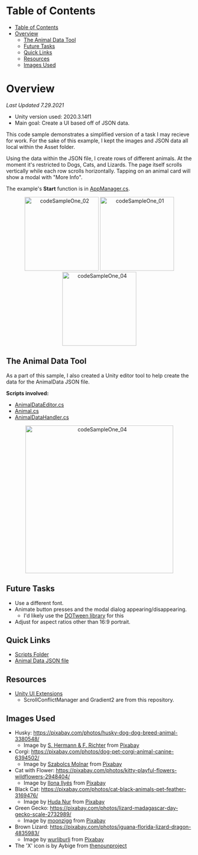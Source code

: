 # Table of Contents
- [Table of Contents](#table-of-contents)
- [Overview](#overview)
  - [The Animal Data Tool](#the-animal-data-tool)
  - [Future Tasks](#future-tasks)
  - [Quick Links](#quick-links)
  - [Resources](#resources)
  - [Images Used](#images-used)
  
# Overview

*Last Updated 7.29.2021*
* Unity version used: 2020.3.14f1
* Main goal: Create a UI based off of JSON data.

This code sample demonstrates a simplified version of a task I may recieve for work. For the sake of this example, I kept the images and JSON data all local within the Asset folder. 

Using the data within the JSON file, I create rows of different animals. At the moment it's restricted to Dogs, Cats, and Lizards. The page itself scrolls vertically while each row scrolls horizontally. Tapping on an animal card will show a modal with "More Info".

The example's **Start** function is in [AppManager.cs](https://github.com/moose15/code-sample-1/blob/main/AnimalCardRows/Assets/_Scripts/AppManager.cs). 

<p float="left" align="center">
<img width="200" alt="codeSampleOne_02" src="https://user-images.githubusercontent.com/4196059/127436613-50ca7980-f03a-4065-96a5-b34e13399e3e.png">
<img width="200" alt="codeSampleOne_01" src="https://user-images.githubusercontent.com/4196059/127436604-d250f02c-a1d5-4ca6-bdf9-00a9f6303e1f.png">
  <img width="200" alt="codeSampleOne_04" src="https://user-images.githubusercontent.com/4196059/127441431-9071f51e-7dfa-4073-8d8c-93a8e20ae511.gif">

</p>

## The Animal Data Tool
As a part of this sample, I also created a Unity editor tool to help create the data for the AnimalData JSON file.

**Scripts involved:**
* [AnimalDataEditor.cs](https://github.com/moose15/code-sample-1/blob/main/AnimalCardRows/Assets/_Scripts/Editor/AnimalDataEditor.cs)
* [Animal.cs](https://github.com/moose15/code-sample-1/blob/main/AnimalCardRows/Assets/_Scripts/Animal.cs)
* [AnimalDataHandler.cs](https://github.com/moose15/code-sample-1/blob/main/AnimalCardRows/Assets/_Scripts/AnimalDataHandler.cs)

<p align="center">
<img width="400" alt="codeSampleOne_04" src="https://user-images.githubusercontent.com/4196059/127438538-0388204e-b7fe-46e9-8ee3-66b2e7399239.png">
</p>

## Future Tasks
* Use a different font.
* Animate button presses and the modal dialog appearing/disappearing.
   * I'd likely use the [DOTween library](http://dotween.demigiant.com/) for this
* Adjust for aspect ratios other than 16:9 portrait.

## Quick Links
* [Scripts Folder](https://github.com/moose15/code-sample-1/tree/main/AnimalCardRows/Assets/_Scripts)
* [Animal Data JSON file](https://github.com/moose15/code-sample-1/blob/main/AnimalCardRows/Assets/Resources/AnimalData.json)

## Resources
* [Unity UI Extensions](https://bitbucket.org/UnityUIExtensions/unity-ui-extensions/wiki/Home)
   * ScrollConflictManager and Gradient2 are from this repository.

## Images Used
* Husky: https://pixabay.com/photos/husky-dog-dog-breed-animal-3380548/
    * Image by <a href="https://pixabay.com/users/pixel2013-2364555/?utm_source=link-attribution&amp;utm_medium=referral&amp;utm_campaign=image&amp;utm_content=3380548">S. Hermann &amp; F. Richter</a> from <a href="https://pixabay.com/?utm_source=link-attribution&amp;utm_medium=referral&amp;utm_campaign=image&amp;utm_content=3380548">Pixabay</a>
* Corgi: https://pixabay.com/photos/dog-pet-corgi-animal-canine-6394502/
    * Image by <a href="https://pixabay.com/users/molnarszabolcserdely-2742379/?utm_source=link-attribution&amp;utm_medium=referral&amp;utm_campaign=image&amp;utm_content=6394502">Szabolcs Molnar</a> from <a href="https://pixabay.com/?utm_source=link-attribution&amp;utm_medium=referral&amp;utm_campaign=image&amp;utm_content=6394502">Pixabay</a>
* Cat with Flower: https://pixabay.com/photos/kitty-playful-flowers-wildflowers-2948404/
    * Image by <a href="https://pixabay.com/users/ilyessuti-3558510/?utm_source=link-attribution&amp;utm_medium=referral&amp;utm_campaign=image&amp;utm_content=2948404">Ilona Ilyés</a> from <a href="https://pixabay.com/?utm_source=link-attribution&amp;utm_medium=referral&amp;utm_campaign=image&amp;utm_content=2948404">Pixabay</a>
* Black Cat: https://pixabay.com/photos/cat-black-animals-pet-feather-3169476/
    * Image by <a href="https://pixabay.com/users/nhudaibnumukhtar-8022978/?utm_source=link-attribution&amp;utm_medium=referral&amp;utm_campaign=image&amp;utm_content=3169476">Huda Nur</a> from <a href="https://pixabay.com/?utm_source=link-attribution&amp;utm_medium=referral&amp;utm_campaign=image&amp;utm_content=3169476">Pixabay</a>
* Green Gecko: https://pixabay.com/photos/lizard-madagascar-day-gecko-scale-2732989/
    * Image by <a href="https://pixabay.com/users/moonzigg-6341937/?utm_source=link-attribution&amp;utm_medium=referral&amp;utm_campaign=image&amp;utm_content=2732989">moonzigg</a> from <a href="https://pixabay.com/?utm_source=link-attribution&amp;utm_medium=referral&amp;utm_campaign=image&amp;utm_content=2732989">Pixabay</a>
* Brown Lizard: https://pixabay.com/photos/iguana-florida-lizard-dragon-4835983/ 
    * Image by <a href="https://pixabay.com/users/wurliburli-14850337/?utm_source=link-attribution&amp;utm_medium=referral&amp;utm_campaign=image&amp;utm_content=4835983">wurliburli</a> from <a href="https://pixabay.com/?utm_source=link-attribution&amp;utm_medium=referral&amp;utm_campaign=image&amp;utm_content=4835983">Pixabay</a>
* The 'X' icon is by Aybige from [thenounproject](https://thenounproject.com/)
